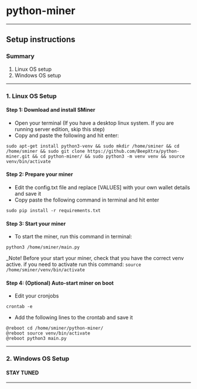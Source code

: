 # python-miner
___
## Setup instructions

### Summary
1. Linux OS setup
2. Windows OS setup
___

### 1. Linux OS Setup
#### Step 1: Download and install SMiner
* Open your terminal (If you have a desktop linux system. If you are running server edition, skip this step)
* Copy and paste the following and hit enter:
```
sudo apt-get install python3-venv && sudo mkdir /home/sminer && cd /home/sminer && sudo git clone https://github.com/BeepXtra/python-miner.git && cd python-miner/ && sudo python3 -m venv venv && source venv/bin/activate
```
#### Step 2: Prepare your miner
* Edit the config.txt file and replace [VALUES] with your own wallet details and save it
* Copy paste the following command in terminal and hit enter
```
sudo pip install -r requirements.txt
```

#### Step 3: Start your miner
* To start the miner, run this command in terminal:
```
python3 /home/sminer/main.py
```

_Note! Before your start your miner, check that you have the correct venv active. if you need to activate run this command: ```source /home/sminer/venv/bin/activate```

#### Step 4: (Optional) Auto-start miner on boot
* Edit your cronjobs
```
crontab -e
```
* Add the following lines to the crontab and save it
```
@reboot cd /home/sminer/python-miner/
@reboot source venv/bin/activate
@reboot python3 main.py
```
___

### 2. Windows OS Setup

#### STAY TUNED
___
